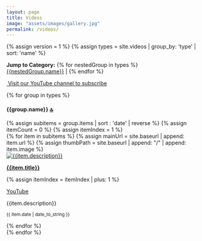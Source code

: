 ```yaml
---
layout: page
title: Videos
image: "assets/images/gallery.jpg"
permalink: /videos/
---
```

{% assign version = 1 %}
{% assign types = site.videos | group_by: 'type' | sort: 'name' %}
<p>
    <strong>Jump to Category:</strong>
    {% for nestedGroup in types %}
        <a href="#{{nestedGroup.name}}">{{nestedGroup.name}}</a>&nbsp;|
    {% endfor %}
</p>
<p><a href="https://youtube.com/c/deepskyworkflows" title="Astrophotography videos" alt="Astrophotography videos" class="btn btn-sm w-auto btn-success" target="_blank"><i class="fab fa-youtube"></i>&nbsp;Visit our YouTube channel to subscribe</a>&nbsp;
<p><a name="top"></a></p>
<div class="flexible">    
    {% for group in types %}
        <div class="group-header" data-group="{{group.name}}">
            <h4>
                <a name="{{group.name}}"></a> {{group.name}} <a href="#top">🔝</a>
            </h4>            
        </div>                
        {% assign subitems = group.items | sort : 'date' | reverse %}
        {% assign itemCount = 0 %}            
        {% assign itemIndex = 1 %}
        <div class="card-deck">
            {% for item in subitems %}        
            {% assign mainUrl = site.baseurl | append: item.url %}
            {% assign thumbPath = site.baseurl | append: "/" | append: item.image %}                       
                <div class="card gallery-card-v2 text-white bg-dark mb-1 p-1">
                    <a href="{{mainUrl}}" alt="{{item.description}}">
                        <img id="image-{{itemIndex}}" class="card-img clickable" src="{{thumbPath}}" alt="{{item.description}}"/>
                    </a>
                    <div class="card-body">
                        <p class="mb-2px card-text-override">
                            <a class="card-title" href="{{mainUrl}}" alt="{{item.description}}"><strong>{{item.title}}</strong></a>
                        </p>
                    {% assign itemIndex = itemIndex | plus: 1 %}
                        <p class="card-text card-text-override mb-2px">
                            <i class="fas fa-link"></i><a href="https://youtu.be/{{item.youtubeid}}" target="_blank">YouTube</a>
                        </p>
                        <p class="card-text card-text-override">{{item.description}}</p>        
                        <p class="card-text card-text-override text-right mb-2px"><small>{{ item.date | date_to_string }}</small></p>        
                    </div>    
                </div>                        
            {% endfor %}     
        </div>
    {% endfor %}        
</div>